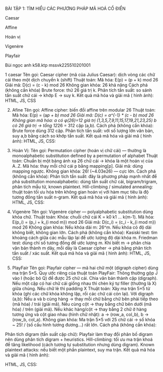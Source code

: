 BÀI TẬP 1: TÌM HIỂU CÁC PHƯƠNG PHÁP MÃ HOÁ CỔ ĐIỂN

Caesar

Affine

Hoán vị

Vigenère

Playfair

Bùi ngọc anh k58.ktp
mssvk225510201001

1 caesar
Tên gọi: Caesar cipher (mã của Julius Caesar): dịch vòng các chữ cái theo một dịch chuyển k (shift)
Thuật toán:
Mã hóa: E(p) = (p + k) mod 26
Giải mã: D(c) = (c - k) mod 26
Không gian khóa: 26 khả năng
Cách phá (không cần khóa)
Brute force: thử 26 giá trị k.
Phân tích tần suất: so sánh tần suất chữ cái -> khớp E -> suy k.
Kết quả mã hóa và giải mã ( hình ảnh):
HTML, JS, CSS

2. Afine
Tên gọi: Affine cipher: biến đổi affine trên modular 26
Thuật toán:
Mã hóa: E(p) = (a*p + b) mod 26
Giải mã: D(c) = a^{-1} * (c - b) mod 26
Không gian mã hóa:
a có φ(26)=12 giá trị (1,3,5,7,9,11,15,17,19,21,23,25)
b có 26 giá trị → tổng 12*26 = 312 cặp (a,b).
Cách phá (không cần khóa):
Brute force dùng 312 cặp.
Phân tích tần suất: với số lượng lớn văn bản, suy a,b bằng cách so khớp tần suất.
Kết quả mã hóa và giải mã ( hình ảnh):
HTML, JS, CSS:

3. Hoán Vị:
Tên gọi: Permutation cipher (hoán vị chữ cái) — thường là monoalphabetic substitution defined by a permutation of alphabet
Thuật toán:
Chuẩn bị một bảng ánh xạ 26 chữ cái → khóa là một hoán vị của A..Z.
Mã hóa: thay mỗi chữ cái p bằng mapping[p].
Giải mã: dùng mapping ngược.
Không gian khóa: 26! (~4.03e26) — cực lớn.
Cách phá (không cần khóa):
Phân tích tần suất: đây là phương pháp mạnh nhất để phá substitution monoalphabetic: dùng tần suất chữ cái, bigram/trigram, phân tích mẫu từ, known plaintext.
Hill-climbing / simulated annealing: thuật toán tối ưu hóa trên không gian hoán vị với hàm mục tiêu là độ tương đồng tần suất n-gram.
Kết quả mã hóa và giải mã ( hình ảnh):
HTML, JS, CSS:

4. Vigenère
Tên gọi: Vigenère cipher — polyalphabetic substitution dùng khóa chữ.
Thuật toán:
Khóa: chuỗi chữ cái K = k0 k1 ... k(m-1).
Mã hóa: E(p_i) = (p_i + k_{i mod m}) mod 26
Giải mã: D(c_i) = (c_i - k_{i mod m}) mod 26
Không gian khóa: Nếu khóa dài m: 26^m. Nếu khóa có độ dài không biết, không gian lớn.
Cách phá (không cần khóa):
Kasiski test: tìm khoảng cách giữa các mẫu lặp lại để ước lượng độ dài khóa m.
Friedman test: dùng chỉ số tương đồng để ước lượng m.
Khi biết m → phân chia văn bản thành m dãy, mỗi dãy là Caesar cipher → phá bằng phân tích tần suất / xác suất.
Kết quả mã hóa và giải mã ( hình ảnh):
HTML, JS, CSS:

5. PlayFair
Tên gọi: Playfair cipher — mã hai chữ một (digraph cipher) dùng ma trận 5×5.
Quy ước riêng của thuật toán PlayFair:
Thông thường gộp J vào I (hoặc bỏ Q) để được 25 chữ cái.
Chia văn bản thành cặp (digraph). Nếu một cặp có hai chữ cái giống nhau thì chèn ký tự filler (thường là X) giữa chúng. Nếu chữ lẻ thì padding X
Thuật toán:
Xây ma trận 5×5 từ khóa (ghi các chữ khóa không lặp, rồi các chữ cái còn lại).
Với digraph (a,b):
Nếu a và b cùng hàng → thay mỗi chữ bằng chữ bên phải tiếp theo (mã hóa) / trái (giải mã).
Nếu cùng cột → thay bằng chữ bên dưới (mã hóa) / trên (giải mã).
Nếu khác hàng/cột → thay bằng 2 chữ ở hàng tương ứng và cột giao nhau (hình chữ nhật): a -> (row_a, col_b), b -> (row_b, col_a).
Không gian khóa: Ma trận 5×5 với 25 chữ cái → số khóa ~ 25! / (số cấu hình tương đương...) rất lớn.
Cách phá (không cần khóa):

Phân tích digram (tần suất cặp chữ): Playfair làm thay đổi phân bố digram nên dùng phân tích digram + heuristics.
Hill-climbing: tối ưu ma trận khoá để tăng likelihood (cách tương tự substitution nhưng dùng digram).
Known plaintext attacks: nếu biết một phần plaintext, suy ma trận.
Kết quả mã hóa và giải mã ( hình ảnh):

HTML, JS, CSS:

